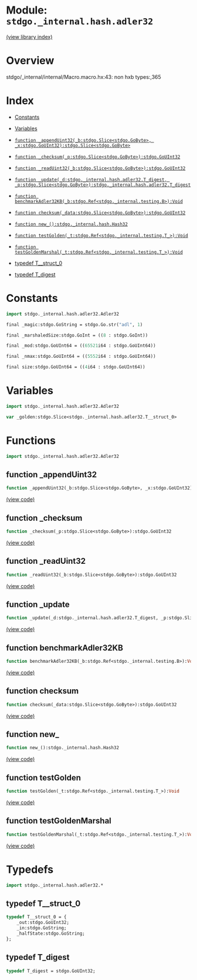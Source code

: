 # Module: `stdgo._internal.hash.adler32`

[(view library index)](../../../stdgo.md)


# Overview


stdgo/_internal/internal/Macro.macro.hx:43: non hxb types:,365

# Index


- [Constants](<#constants>)

- [Variables](<#variables>)

- [`function _appendUint32(_b:stdgo.Slice<stdgo.GoByte>, _x:stdgo.GoUInt32):stdgo.Slice<stdgo.GoByte>`](<#function-_appenduint32>)

- [`function _checksum(_p:stdgo.Slice<stdgo.GoByte>):stdgo.GoUInt32`](<#function-_checksum>)

- [`function _readUint32(_b:stdgo.Slice<stdgo.GoByte>):stdgo.GoUInt32`](<#function-_readuint32>)

- [`function _update(_d:stdgo._internal.hash.adler32.T_digest, _p:stdgo.Slice<stdgo.GoByte>):stdgo._internal.hash.adler32.T_digest`](<#function-_update>)

- [`function benchmarkAdler32KB(_b:stdgo.Ref<stdgo._internal.testing.B>):Void`](<#function-benchmarkadler32kb>)

- [`function checksum(_data:stdgo.Slice<stdgo.GoByte>):stdgo.GoUInt32`](<#function-checksum>)

- [`function new_():stdgo._internal.hash.Hash32`](<#function-new_>)

- [`function testGolden(_t:stdgo.Ref<stdgo._internal.testing.T_>):Void`](<#function-testgolden>)

- [`function testGoldenMarshal(_t:stdgo.Ref<stdgo._internal.testing.T_>):Void`](<#function-testgoldenmarshal>)

- [typedef T\_\_struct\_0](<#typedef-t__struct_0>)

- [typedef T\_digest](<#typedef-t_digest>)

# Constants


```haxe
import stdgo._internal.hash.adler32.Adler32
```


```haxe
final _magic:stdgo.GoString = stdgo.Go.str("adl", 1)
```


```haxe
final _marshaledSize:stdgo.GoInt = ((8 : stdgo.GoInt))
```


```haxe
final _mod:stdgo.GoUInt64 = ((65521i64 : stdgo.GoUInt64))
```


```haxe
final _nmax:stdgo.GoUInt64 = ((5552i64 : stdgo.GoUInt64))
```


```haxe
final size:stdgo.GoUInt64 = ((4i64 : stdgo.GoUInt64))
```


# Variables


```haxe
import stdgo._internal.hash.adler32.Adler32
```


```haxe
var _golden:stdgo.Slice<stdgo._internal.hash.adler32.T__struct_0>
```


# Functions


```haxe
import stdgo._internal.hash.adler32.Adler32
```


## function \_appendUint32


```haxe
function _appendUint32(_b:stdgo.Slice<stdgo.GoByte>, _x:stdgo.GoUInt32):stdgo.Slice<stdgo.GoByte>
```


[\(view code\)](<./Adler32.hx#L77>)


## function \_checksum


```haxe
function _checksum(_p:stdgo.Slice<stdgo.GoByte>):stdgo.GoUInt32
```


[\(view code\)](<./Adler32.hx#L121>)


## function \_readUint32


```haxe
function _readUint32(_b:stdgo.Slice<stdgo.GoByte>):stdgo.GoUInt32
```


[\(view code\)](<./Adler32.hx#L81>)


## function \_update


```haxe
function _update(_d:stdgo._internal.hash.adler32.T_digest, _p:stdgo.Slice<stdgo.GoByte>):stdgo._internal.hash.adler32.T_digest
```


[\(view code\)](<./Adler32.hx#L85>)


## function benchmarkAdler32KB


```haxe
function benchmarkAdler32KB(_b:stdgo.Ref<stdgo._internal.testing.B>):Void
```


[\(view code\)](<./Adler32.hx#L180>)


## function checksum


```haxe
function checksum(_data:stdgo.Slice<stdgo.GoByte>):stdgo.GoUInt32
```


[\(view code\)](<./Adler32.hx#L118>)


## function new\_


```haxe
function new_():stdgo._internal.hash.Hash32
```


[\(view code\)](<./Adler32.hx#L72>)


## function testGolden


```haxe
function testGolden(_t:stdgo.Ref<stdgo._internal.testing.T_>):Void
```


[\(view code\)](<./Adler32.hx#L129>)


## function testGoldenMarshal


```haxe
function testGoldenMarshal(_t:stdgo.Ref<stdgo._internal.testing.T_>):Void
```


[\(view code\)](<./Adler32.hx#L152>)


# Typedefs


```haxe
import stdgo._internal.hash.adler32.*
```


## typedef T\_\_struct\_0


```haxe
typedef T__struct_0 = {
	_out:stdgo.GoUInt32;
	_in:stdgo.GoString;
	_halfState:stdgo.GoString;
};
```


## typedef T\_digest


```haxe
typedef T_digest = stdgo.GoUInt32;
```


